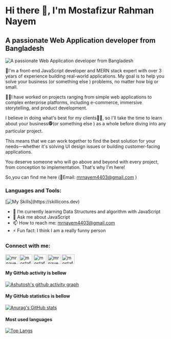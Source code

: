 # Hi there 👋, I'm Mostafizur Rahman Nayem
## A passionate Web Application developer from Bangladesh
![A passionate Web Application developer from Bangladesh](https://media.licdn.com/dms/image/D5616AQH9c5NtsMrHlg/profile-displaybackgroundimage-shrink_350_1400/0/1670677230575?e=1678320000&v=beta&t=d1iSOmSGscR1-p2uTmVCMwhjagcQ0mgSbljiA4P-s1k)


🤵I'm a front-end JavaScript developer and MERN stack expert
with over 3 years of experience building real-world applications. 
My goal is to help you solve your business (or something else ) problems,
no matter how big or small.

👨‍🏭I have worked on projects ranging from simple web applications to complex enterprise platforms,
including e-commerce, immersive storytelling, and product development.

I believe in doing what's best for my clients👨‍💼,
so I'll take the time to learn about your business🕵️(or something else )
as a whole before diving into any particular project.

This means that we can work together to find the best solution
for your needs—whether it's solving UI design issues 
or building customer-facing applications.

You deserve someone who will go above and beyond with every project,
from conception to implementation. That's why I'm here!

So,you can find me here (📧Email: mrnayem4403@gmail.com )

<h3 align="left">Languages and Tools:</h3>

[![My Skills](https://skillicons.dev/icons?i=c,cpp,py,js,ts,nodejs,mongodb,firebase,react,redux,html,css,sass,bootstrap,tailwind,git,github,stackoverflow,vscode,vite,xd,figma,ps,pr,)](https://skillicons.dev)


- 🌱 I’m currently learning  Data Structures and algorithm with JavaScript 
- 💬 Ask me about JavaScript 
- 📫 How to reach me: mrnayem4403@gmail.com 
- ⚡ Fun fact: I think I am a really funny person 


<h3 align="left">Connect with me:</h3>
<p align="left">
<a href="https://twitter.com/mrnayem4403" target="blank"><img align="center" src="https://raw.githubusercontent.com/rahuldkjain/github-profile-readme-generator/master/src/images/icons/Social/twitter.svg" alt="mrnayem4403" height="30" width="40" /></a>
<a href="https://linkedin.com/in/mostafizur rahman nayem" target="blank"><img align="center" src="https://raw.githubusercontent.com/rahuldkjain/github-profile-readme-generator/master/src/images/icons/Social/linked-in-alt.svg" alt="mostafizur rahman nayem" height="30" width="40" /></a>
<a href="https://fb.com/mostafizur rahman nayem" target="blank"><img align="center" src="https://raw.githubusercontent.com/rahuldkjain/github-profile-readme-generator/master/src/images/icons/Social/facebook.svg" alt="mostafizur rahman nayem" height="30" width="40" /></a>
<a href="https://instagram.com/mrnayem4403" target="blank"><img align="center" src="https://raw.githubusercontent.com/rahuldkjain/github-profile-readme-generator/master/src/images/icons/Social/instagram.svg" alt="mrnayem4403" height="30" width="40" /></a>
<a href="https://www.youtube.com/c/mostafizur rahman nayem" target="blank"><img align="center" src="https://raw.githubusercontent.com/rahuldkjain/github-profile-readme-generator/master/src/images/icons/Social/youtube.svg" alt="mostafizur rahman nayem" height="30" width="40" /></a>

#### My GitHub activity is bellow
[![Ashutosh's github activity graph](https://github-readme-activity-graph.cyclic.app/graph?username=mrnayem2026&theme=dracula)](https://github.com/ashutosh00710/github-readme-activity-graph)

#### My GitHub statistics is bellow
[![Anurag's GitHub stats](https://github-readme-stats.vercel.app/api?username=mrnayem2026&show_icons=true&theme=radical)](https://github.com/anuraghazra/github-readme-stats)

####  Most used languages
[![Top Langs](https://github-readme-stats.vercel.app/api/top-langs/?username=mrnayem2026&langs_count=10&hide=PowerShell,c,Batchfile)](https://github.com/anuraghazra/github-readme-stats)
